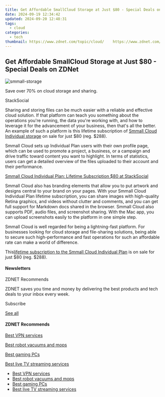 ```yaml
---
title: Get Affordable SmallCloud Storage at Just $80 - Special Deals on ZDNet
date: 2024-09-19 12:34:42
updated: 2024-09-20 12:48:31
tags:
  - cloud
categories:
  - tech
thumbnail: https://www.zdnet.com/topic/cloud/    https://www.zdnet.com/a/img/resize/73c74f99486796318ef77470b0d304c06a5f9367/2024/02/09/c141310a-2e2b-4f5d-a75f-98aa7422e2db/smmall-storage.jpg?width=170&height=96&fit=crop&auto=webp
---
```


## Get Affordable SmallCloud Storage at Just $80 - Special Deals on ZDNet

![smmall-storage](https://www.zdnet.com/a/img/resize/4314ca6dd27976152aed434062c3027cb0575be8/2024/02/09/c141310a-2e2b-4f5d-a75f-98aa7422e2db/smmall-storage.jpg?auto=webp&width=1280)

Save over 70% on cloud storage and sharing.

StackSocial

Sharing and storing files can be much easier with a reliable and effective cloud solution. If that platform can teach you something about the operations you're running, the data you're working with, and how to leverage it for the advancement of your business, then that's all the better. An example of such a platform is this lifetime subscription of [Smmall Cloud Individual storage](https://www.stacksocial.com/sales/smmallcloud-individual-plan-lifetime-subscription?utm%5Fsource=zdnet.com&utm%5Fmedium=referral&utm%5Fcampaign=smmallcloud-individual-plan-lifetime-subscription&utm%5Fterm=scsf-589903&utm%5Fcontent=a0xRn000000GPthIAG&scsonar=1&aid=a-ceempx7z) on sale for just $80 (reg. $288). 

Smmall Cloud sets up Individual Plan users with their own profile page, which can be used to promote a project, a business, or a campaign and drive traffic toward content you want to highlight. In terms of statistics, users can get a detailed overview of the files uploaded to their account and their performance.

[Smmall Cloud Individual Plan: Lifetime Subscription $80 at StackSocial](https://www.stacksocial.com/sales/smmallcloud-individual-plan-lifetime-subscription?utm%5Fsource=zdnet.com&utm%5Fmedium=referral&utm%5Fcampaign=smmallcloud-individual-plan-lifetime-subscription&utm%5Fterm=scsf-589903&utm%5Fcontent=a0xRn000000GPthIAG&scsonar=1&aid=a-ceempx7z)

Smmall Cloud also has branding elements that allow you to put artwork and designs central to your brand on your pages. With your Smmall Cloud Individual Plan lifetime subscription, you can share images with high-quality Retina graphics, and videos without clutter and comments, and you can get full support for Markdown docs shared in the browser. Smmall Cloud also supports PDF, audio files, and screenshot sharing. With the Mac app, you can upload screenshots easily to the platform in one simple step. 

Smmall Cloud is well regarded for being a lightning-fast platform. For businesses looking for cloud storage and file-sharing solutions, being able to secure such high-performance and fast operations for such an affordable rate can make a world of difference. 

This[lifetime subscription to the Smmall Cloud Individual Plan](https://stacksocial.com/sales/smmallcloud-individual-plan-lifetime-subscription?utm%5Fsource=zdnet.com&utm%5Fmedium=referral&utm%5Fcampaign=smmallcloud-individual-plan-lifetime-subscription&utm%5Fterm=scsf-589903&utm%5Fcontent=a0xRn000000GPthIAG&scsonar=1&aid=a-ceempx7z) is on sale for just $80 (reg. $288). 

#### Newsletters

ZDNET Recommends

ZDNET saves you time and money by delivering the best products and tech deals to your inbox every week.

 Subscribe

[See all](https://www.zdnet.com/newsletters/)

#### **ZDNET** Recommends

[Best VPN services](https://www.zdnet.com/article/best-vpn/ "Best VPN services")

[Best robot vacuums and mops](https://www.zdnet.com/article/best-robot-vacuum-mop/ "Best robot vacuums and mops")

[Best gaming PCs](https://www.zdnet.com/article/best-gaming-pc/ "Best gaming PCs")

[Best live TV streaming services](https://www.zdnet.com/article/best-live-tv-streaming-service/ "Best live TV streaming services")

* [Best VPN services](https://www.zdnet.com/article/best-vpn/ "Best VPN services")
* [Best robot vacuums and mops](https://www.zdnet.com/article/best-robot-vacuum-mop/ "Best robot vacuums and mops")
* [Best gaming PCs](https://www.zdnet.com/article/best-gaming-pc/ "Best gaming PCs")
* [Best live TV streaming services](https://www.zdnet.com/article/best-live-tv-streaming-service/ "Best live TV streaming services")

<ins class="adsbygoogle"
     style="display:block"
     data-ad-format="autorelaxed"
     data-ad-client="ca-pub-7571918770474297"
     data-ad-slot="1223367746"></ins>



<ins class="adsbygoogle"
     style="display:block"
     data-ad-client="ca-pub-7571918770474297"
     data-ad-slot="8358498916"
     data-ad-format="auto"
     data-full-width-responsive="true"></ins>
